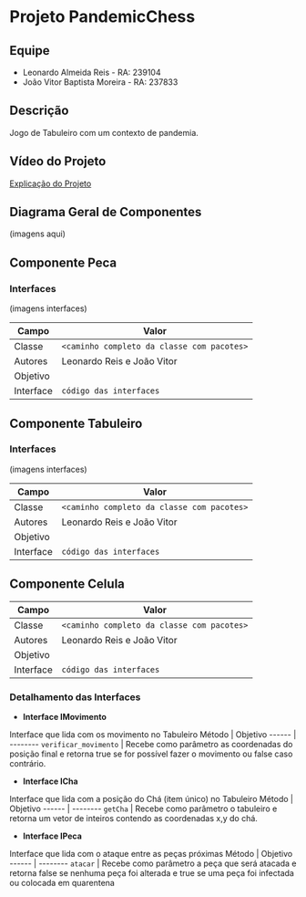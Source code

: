 # Projeto PandemicChess
## Equipe
* Leonardo Almeida Reis - RA: 239104
* João Vitor Baptista Moreira - RA: 237833

## Descrição
Jogo de Tabuleiro com um contexto de pandemia.

## Vídeo do Projeto
[Explicação do Projeto](https://www.youtube.com/watch?v=WkQB7zuo9eI)

## Diagrama Geral de Componentes
(imagens aqui)

## Componente Peca
### Interfaces
(imagens interfaces)

Campo | Valor
----- | -----
Classe | `<caminho completo da classe com pacotes>`
Autores | Leonardo Reis e João Vitor
Objetivo |
Interface | `código das interfaces`

## Componente Tabuleiro
### Interfaces
(imagens interfaces)

Campo | Valor
----- | -----
Classe | `<caminho completo da classe com pacotes>`
Autores | Leonardo Reis e João Vitor
Objetivo |
Interface | `código das interfaces`

## Componente Celula

Campo | Valor
----- | -----
Classe | `<caminho completo da classe com pacotes>`
Autores | Leonardo Reis e João Vitor
Objetivo |
Interface | `código das interfaces`

### Detalhamento das Interfaces
* **Interface IMovimento**

Interface que lida com os movimento no Tabuleiro
Método | Objetivo
------ | --------
`verificar_movimento` | Recebe como parâmetro as coordenadas do posição final e retorna true se for                           possível fazer o movimento ou false caso contrário.


* **Interface ICha**

Interface que lida com a posição do Chá (item único) no Tabuleiro
Método | Objetivo
------ | --------
`getCha` | Recebe como parâmetro o tabuleiro  e retorna um vetor de inteiros contendo as coordenadas            x,y do chá.


* **Interface IPeca**

Interface que lida com o ataque entre as peças próximas
Método | Objetivo
------ | --------
`atacar` | Recebe como parâmetro a peça que será atacada e retorna false se nenhuma peça foi alterada             e true se uma peça foi infectada ou colocada em quarentena




